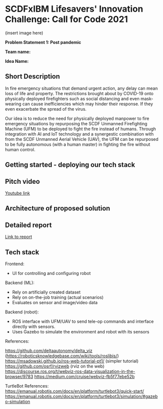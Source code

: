 # SCDFxIBM Lifesavers' Innovation Challenge: Call for Code 2021

(insert image here)

**Problem Statement 1: Post pandemic**  

**Team name:** 

**Idea Name:**

## Short Description
In fire emergency situations that demand urgent action, any delay can mean loss of life and property. The restrictions brought about by COVID-19 onto physically deployed firefighters such as social distancing and even mask-wearing can cause inefficiencies which may hinder their response. If they even exacerbate the spread of the virus. 

Our idea is to reduce the need for physically deployed manpower to fire emergency situations by repurposing the SCDF Unmanned Firefighting Machine (UFM) to be deployed to fight the fire instead of humans. Through integration with AI and IoT technology and a synergestic combination with from the SCDF Unmanned Aerial Vehicle (UAV), the UFM can be repurposed to be fully autonomous (with a human master) in fighting the fire without human control.
 
## Getting started - deploying our tech stack

## Pitch video
[Youtube link](#)

## Architecture of proposed solution

## Detailed report
[Link to report](https://docs.google.com/document/d/159HvT_roS5KOp-HkLzXx1kPh5p2cpTCU60tFzk6mu-A/)

## Tech stack
Frontend:

* UI for controlling and configuring robot

Backend (ML):

* Rely on artificially created dataset
* Rely on on-the-job training (actual scenarios)
* Evaluates on sensor and image/video data

Backend (robot):

* ROS interface with UFM/UAV to send tele-op commands and interface directly with sensors.
* Uses Gazebo to simulate the environment and robot with its sensors

References:

https://github.com/deltaautonomy/delta_viz (https://roboticsknowledgebase.com/wiki/tools/roslibjs/)
https://msadowski.github.io/ros-web-tutorial-pt1/ (simpler tutorial)
https://github.com/osrf/rvizweb (rviz on the web)
https://discourse.ros.org/t/webviz-ros-data-visualization-in-the-browser/9783
https://medium.com/cruise/webviz-fb5f77ebe52b

TurtleBot References:
https://emanual.robotis.com/docs/en/platform/turtlebot3/quick-start/
https://emanual.robotis.com/docs/en/platform/turtlebot3/simulation/#gazebo-simulation
